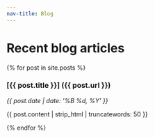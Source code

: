 ```yaml
---
nav-title: Blog
---
```


# Recent blog articles

{% for post in site.posts %}
### [{{ post.title }}] ({{ post.url }})
_{{ post.date | date: '%B %d, %Y' }}_

{{ post.content | strip_html | truncatewords: 50 }}

{% endfor %}
      

